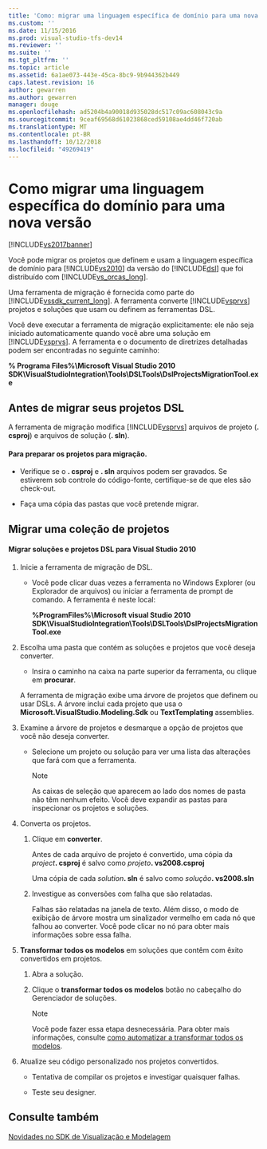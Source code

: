 ```yaml
---
title: 'Como: migrar uma linguagem específica de domínio para uma nova versão | Microsoft Docs'
ms.custom: ''
ms.date: 11/15/2016
ms.prod: visual-studio-tfs-dev14
ms.reviewer: ''
ms.suite: ''
ms.tgt_pltfrm: ''
ms.topic: article
ms.assetid: 6a1ae073-443e-45ca-8bc9-9b944362b449
caps.latest.revision: 16
author: gewarren
ms.author: gewarren
manager: douge
ms.openlocfilehash: ad5204b4a90018d935028dc517c09ac608043c9a
ms.sourcegitcommit: 9ceaf69568d61023868ced59108ae4dd46f720ab
ms.translationtype: MT
ms.contentlocale: pt-BR
ms.lasthandoff: 10/12/2018
ms.locfileid: "49269419"
---
```

# <a name="how-to-migrate-a-domain-specific-language-to-a-new-version"></a>Como migrar uma linguagem específica do domínio para uma nova versão
[!INCLUDE[vs2017banner](../includes/vs2017banner.md)]

Você pode migrar os projetos que definem e usam a linguagem específica de domínio para [!INCLUDE[vs2010](../includes/vs2010-md.md)] da versão do [!INCLUDE[dsl](../includes/dsl-md.md)] que foi distribuído com [!INCLUDE[vs_orcas_long](../includes/vs-orcas-long-md.md)].  
  
 Uma ferramenta de migração é fornecida como parte do [!INCLUDE[vssdk_current_long](../includes/vssdk-current-long-md.md)]. A ferramenta converte [!INCLUDE[vsprvs](../includes/vsprvs-md.md)] projetos e soluções que usam ou definem as ferramentas DSL.  
  
 Você deve executar a ferramenta de migração explicitamente: ele não seja iniciado automaticamente quando você abre uma solução em [!INCLUDE[vsprvs](../includes/vsprvs-md.md)]. A ferramenta e o documento de diretrizes detalhadas podem ser encontradas no seguinte caminho:  
  
 **% Programa Files%\Microsoft Visual Studio 2010 SDK\VisualStudioIntegration\Tools\DSLTools\DslProjectsMigrationTool.exe**  
  
## <a name="before-you-migrate-your-dsl-projects"></a>Antes de migrar seus projetos DSL  
 A ferramenta de migração modifica [!INCLUDE[vsprvs](../includes/vsprvs-md.md)] arquivos de projeto (**. csproj**) e arquivos de solução (**. sln**).  
  
#### <a name="to-prepare-projects-for-migration"></a>Para preparar os projetos para migração.  
  
-   Verifique se o **. csproj** e **. sln** arquivos podem ser gravados. Se estiverem sob controle do código-fonte, certifique-se de que eles são check-out.  
  
-   Faça uma cópia das pastas que você pretende migrar.  
  
## <a name="migrating-a-collection-of-projects"></a>Migrar uma coleção de projetos  
  
#### <a name="to-migrate-dsl-projects-and-solutions-to-visual-studio-2010"></a>Migrar soluções e projetos DSL para Visual Studio 2010  
  
1.  Inicie a ferramenta de migração de DSL.  
  
    -   Você pode clicar duas vezes a ferramenta no Windows Explorer (ou Explorador de arquivos) ou iniciar a ferramenta de prompt de comando. A ferramenta é neste local:  
  
         **%ProgramFiles%\Microsoft visual Studio 2010 SDK\VisualStudioIntegration\Tools\DSLTools\DslProjectsMigrationTool.exe**  
  
2.  Escolha uma pasta que contém as soluções e projetos que você deseja converter.  
  
    -   Insira o caminho na caixa na parte superior da ferramenta, ou clique em **procurar**.  
  
     A ferramenta de migração exibe uma árvore de projetos que definem ou usar DSLs. A árvore inclui cada projeto que usa o **Microsoft.VisualStudio.Modeling.Sdk** ou **TextTemplating** assemblies.  
  
3.  Examine a árvore de projetos e desmarque a opção de projetos que você não deseja converter.  
  
    -   Selecione um projeto ou solução para ver uma lista das alterações que fará com que a ferramenta.  
  
        > [!NOTE]
        >  As caixas de seleção que aparecem ao lado dos nomes de pasta não têm nenhum efeito. Você deve expandir as pastas para inspecionar os projetos e soluções.  
  
4.  Converta os projetos.  
  
    1.  Clique em **converter**.  
  
         Antes de cada arquivo de projeto é convertido, uma cópia da _project_**. csproj** é salvo como _projeto_**. vs2008.csproj**  
  
         Uma cópia de cada _solution_**. sln** é salvo como _solução_**. vs2008.sln**  
  
    2.  Investigue as conversões com falha que são relatadas.  
  
         Falhas são relatadas na janela de texto. Além disso, o modo de exibição de árvore mostra um sinalizador vermelho em cada nó que falhou ao converter. Você pode clicar no nó para obter mais informações sobre essa falha.  
  
5.  **Transformar todos os modelos** em soluções que contêm com êxito convertidos em projetos.  
  
    1.  Abra a solução.  
  
    2.  Clique o **transformar todos os modelos** botão no cabeçalho do Gerenciador de soluções.  
  
        > [!NOTE]
        >  Você pode fazer essa etapa desnecessária. Para obter mais informações, consulte [como automatizar a transformar todos os modelos](http://msdn.microsoft.com/en-us/b63cfe20-fe5e-47cc-9506-59b29bca768a).  
  
6.  Atualize seu código personalizado nos projetos convertidos.  
  
    -   Tentativa de compilar os projetos e investigar quaisquer falhas.  
  
    -   Teste seu designer.  
  
## <a name="see-also"></a>Consulte também  
 [Novidades no SDK de Visualização e Modelagem](../misc/what-s-new-in-visualization-and-modeling-sdk.md)



